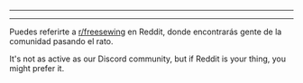 - - -
- - -

Puedes referirte a [r/freesewing](https://www.reddit.com/r/freesewing/) en Reddit, donde encontrarás gente de la comunidad pasando el rato.

It's not as active as our Discord community, but if Reddit is your thing, you might prefer it.
